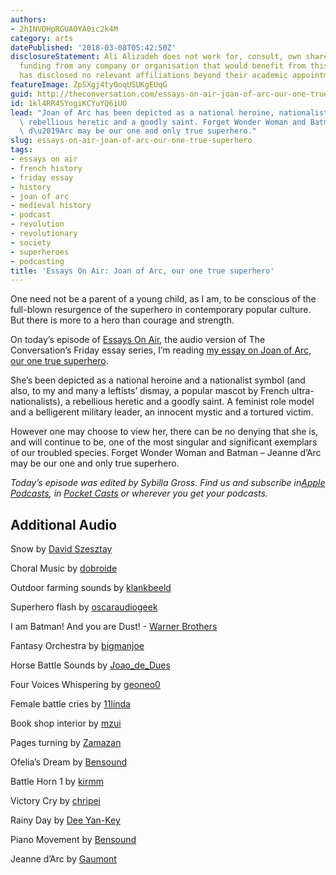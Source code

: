 ```yaml
---
authors:
- 2hINVDHpRGUA0YA0ic2k4M
category: arts
datePublished: '2018-03-08T05:42:50Z'
disclosureStatement: Ali Alizadeh does not work for, consult, own shares in or receive
  funding from any company or organisation that would benefit from this article, and
  has disclosed no relevant affiliations beyond their academic appointment.
featureImage: ZpSXgj4ty0oqUSUKgEUqG
guid: http://theconversation.com/essays-on-air-joan-of-arc-our-one-true-superhero-92930
id: 1kl4RR4SYogiKCYuYQ6iUO
lead: "Joan of Arc has been depicted as a national heroine, nationalist symbol, a\
  \ rebellious heretic and a goodly saint. Forget Wonder Woman and Batman \u2013 Jeanne\
  \ d\u2019Arc may be our one and only true superhero."
slug: essays-on-air-joan-of-arc-our-one-true-superhero
tags:
- essays on air
- french history
- friday essay
- history
- joan of arc
- medieval history
- podcast
- revolution
- revolutionary
- society
- superheroes
- podcasting
title: 'Essays On Air: Joan of Arc, our one true superhero'
---
```

One need not be a parent of a young child, as I am, to be conscious of the full-blown resurgence of the superhero in contemporary popular culture. But there is more to a hero than courage and strength.

On today’s episode of [Essays On Air](https://theconversation.com/au/topics/essays-on-air-48405), the audio version of The Conversation’s Friday essay series, I’m reading [my essay on Joan of Arc, our one true superhero](https://theconversation.com/friday-essay-joan-of-arc-our-one-true-superhero-81097).

She’s been depicted as a national heroine and a nationalist symbol (and also, to my and many a leftists’ dismay, a popular mascot by French ultra-nationalists), a rebellious heretic and a goodly saint. A feminist role model and a belligerent military leader, an innocent mystic and a tortured victim.

However one may choose to view her, there can be no denying that she is, and will continue to be, one of the most singular and significant exemplars of our troubled species. Forget Wonder Woman and Batman – Jeanne d’Arc may be our one and only true superhero.

_Today’s episode was edited by Sybilla Gross. Find us and subscribe in[Apple Podcasts](https://itunes.apple.com/au/podcast/essays-on-air/id1333743838?mt=2), in [Pocket Casts](https://play.pocketcasts.com/) or wherever you get your podcasts._

## **Additional Audio**

Snow by [David Szesztay](http://freemusicarchive.org/music/David_Szesztay/Cinematic/Snow)

Choral Music by [dobroide](https://freesound.org/people/dobroide/)

Outdoor farming sounds by [klankbeeld](https://freesound.org/people/klankbeeld/)

Superhero flash by [oscaraudiogeek](https://freesound.org/people/oscaraudiogeek/)

I am Batman! And you are Dust! - [Warner Brothers](https://www.youtube.com/watch?v=BizYBp4Z4vw)

Fantasy Orchestra by [bigmanjoe](https://freesound.org/people/bigmanjoe/)

Horse Battle Sounds by [Joao_de_Dues](https://freesound.org/people/Joao_de_Deus/)

Four Voices Whispering by [geoneo0](https://freesound.org/people/geoneo0/)

Female battle cries by [11linda](https://freesound.org/people/11linda/)

Book shop interior by [mzui](https://freesound.org/people/mzui/)

Pages turning by [Zamazan](https://freesound.org/people/Zamazan/)

Ofelia’s Dream by [Bensound](https://www.bensound.com/royalty-free-music/track/ofelias-dream)

Battle Horn 1 by [kirmm](https://freesound.org/people/kirmm/)

Victory Cry by [chripei](https://freesound.org/people/chripei/)

Rainy Day by [Dee Yan-Key](http://freemusicarchive.org/music/Dee_Yan-Key/post_bellum/01--Dee_Yan-Key-Rainy_Holiday)

Piano Movement by [Bensound](https://www.bensound.com/royalty-free-music/track/piano-moment)

Jeanne d’Arc by [Gaumont](https://www.youtube.com/watch?v=l4Xxlm5rbhI)